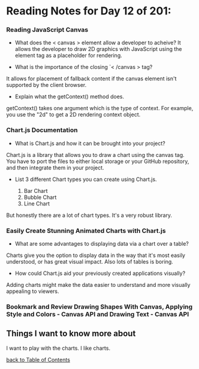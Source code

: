 # Reading Notes for Day 12 of 201:

### Reading JavaScript Canvas

- What does the < canvas > element allow a developer to acheive?
It allows the developer to draw 2D graphics with JavaScript using the element tag as a placeholder for rendering.

- What is the importance of the closing `< /canvas > tag?

It allows for placement of fallback content if the canvas element isn't supported by the client browser.

- Explain what the getContext() method does.

 getContext() takes one argument which is the type of context. For example, you use the "2d" to get a 2D rendering context object.

### Chart.js Documentation

- What is Chart.js and how it can be brought into your project?

Chart.js is a library that allows you to draw a chart using the canvas tag. You have to port the files to either local storage or your GitHub repository, and then integrate them in your project.

- List 3 different Chart types you can create using Chart.js.

  1. Bar Chart
  2. Bubble Chart
  3. Line Chart

But honestly there are a lot of chart types. It's a very robust library.

### Easily Create Stunning Animated Charts with Chart.js

- What are some advantages to displaying data via a chart over a table?

Charts give you the option to display data in the way that it's most easily understood, or has great visual impact. Also lots of tables is boring.

- How could Chart.js aid your previously created applications visually?

Adding charts might make the data easier to understand and more visually appealing to viewers.

### Bookmark and Review Drawing Shapes With Canvas, Applying Style and Colors - Canvas API  and Drawing Text - Canvas API

## Things I want to know more about

I want to play with the charts. I like charts.

[back to Table of Contents](./README.md)
